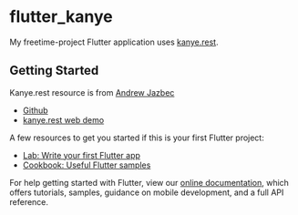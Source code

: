 # flutter_kanye

My freetime-project Flutter application uses [kanye.rest](https://kanye.rest).

## Getting Started

Kanye.rest resource is from [Andrew Jazbec](https://github.com/ajzbc)
- [Github](https://github.com/ajzbc/kanye.rest)
- [kanye.rest web demo](https://kanye.rest)

A few resources to get you started if this is your first Flutter project:

- [Lab: Write your first Flutter app](https://flutter.io/docs/get-started/codelab)
- [Cookbook: Useful Flutter samples](https://flutter.io/docs/cookbook)

For help getting started with Flutter, view our 
[online documentation](https://flutter.io/docs), which offers tutorials, 
samples, guidance on mobile development, and a full API reference.
